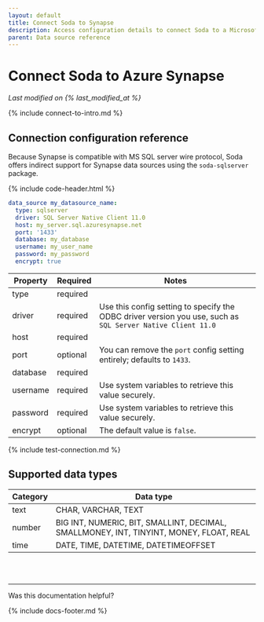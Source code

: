 ```yaml
---
layout: default
title: Connect Soda to Synapse
description: Access configuration details to connect Soda to a Microsoft Azure Synapse data source.
parent: Data source reference
---
```


# Connect Soda to Azure Synapse
*Last modified on {% last_modified_at %}* <br />

{% include connect-to-intro.md %}


## Connection configuration reference

Because Synapse is compatible with MS SQL server wire protocol, Soda offers indirect support for Synapse data sources using the `soda-sqlserver` package. 

{% include code-header.html %}
```yaml
data_source my_datasource_name:
  type: sqlserver
  driver: SQL Server Native Client 11.0
  host: my_server.sql.azuresynapse.net
  port: '1433'
  database: my_database
  username: my_user_name
  password: my_password
  encrypt: true
```

| Property | Required | Notes                                                      |
| -------- | -------- | ---------------------------------------------------------- |
| type     | required |                                                            |
| driver   | required | Use this config setting to specify the ODBC driver version you use, such as `SQL Server Native Client 11.0` |
| host     | required |                                                            |
| port     | optional | You can remove the `port` config setting entirely; defaults to `1433`.|
| database | required |                                                            |
| username | required | Use system variables to retrieve this value securely.      |
| password | required | Use system variables to retrieve this value securely.      |
| encrypt  | optional |   The default value is `false`.                            |


{% include test-connection.md %}

## Supported data types

| Category | Data type  |
| -------- | ---------- |
| text     | CHAR, VARCHAR, TEXT  |
| number   | BIG INT, NUMERIC, BIT, SMALLINT, DECIMAL, SMALLMONEY, INT, TINYINT, MONEY, FLOAT, REAL  |
| time     | DATE, TIME, DATETIME, DATETIMEOFFSET |



<br />
<br />

---

Was this documentation helpful?

<!-- LikeBtn.com BEGIN -->
<span class="likebtn-wrapper" data-theme="tick" data-i18n_like="Yes" data-ef_voting="grow" data-show_dislike_label="true" data-counter_zero_show="true" data-i18n_dislike="No"></span>
<script>(function(d,e,s){if(d.getElementById("likebtn_wjs"))return;a=d.createElement(e);m=d.getElementsByTagName(e)[0];a.async=1;a.id="likebtn_wjs";a.src=s;m.parentNode.insertBefore(a, m)})(document,"script","//w.likebtn.com/js/w/widget.js");</script>
<!-- LikeBtn.com END -->

{% include docs-footer.md %}